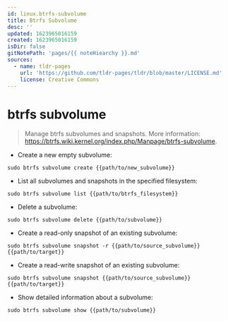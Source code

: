 ```yaml
---
id: linux.btrfs-subvolume
title: Btrfs Subvolume
desc: ''
updated: 1623965016159
created: 1623965016159
isDir: false
gitNotePath: 'pages/{{ noteHiearchy }}.md'
sources:
  - name: tldr-pages
    url: 'https://github.com/tldr-pages/tldr/blob/master/LICENSE.md'
    license: Creative Commons
---
```

# btrfs subvolume

> Manage btrfs subvolumes and snapshots.
> More information: <https://btrfs.wiki.kernel.org/index.php/Manpage/btrfs-subvolume>.

- Create a new empty subvolume:

`sudo btrfs subvolume create {{path/to/new_subvolume}}`

- List all subvolumes and snapshots in the specified filesystem:

`sudo btrfs subvolume list {{path/to/btrfs_filesystem}}`

- Delete a subvolume:

`sudo btrfs subvolume delete {{path/to/subvolume}}`

- Create a read-only snapshot of an existing subvolume:

`sudo btrfs subvolume snapshot -r {{path/to/source_subvolume}} {{path/to/target}}`

- Create a read-write snapshot of an existing subvolume:

`sudo btrfs subvolume snapshot {{path/to/source_subvolume}} {{path/to/target}}`

- Show detailed information about a subvolume:

`sudo btrfs subvolume show {{path/to/subvolume}}`

